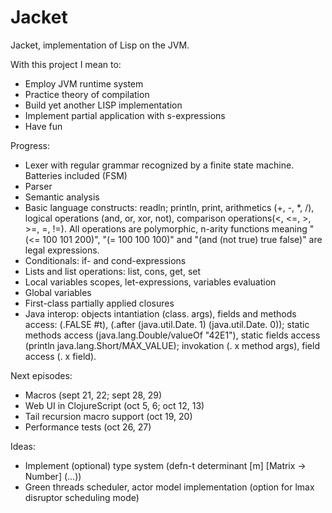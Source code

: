 Jacket
===

Jacket, implementation of Lisp on the JVM.

With this project I mean to:
* Employ JVM runtime system
* Practice theory of compilation
* Build yet another LISP implementation
* Implement partial application with s-expressions
* Have fun

Progress:
* Lexer with regular grammar recognized by a finite state machine. Batteries included (FSM)
* Parser
* Semantic analysis
* Basic language constructs: readln; println, print, arithmetics (+, -, *, /), logical operations (and, or, xor, not), comparison operations(<, <=, >, >=, =, !=). All operations are polymorphic, n-arity functions meaning "(<= 100 101 200)", "(= 100 100 100)" and "(and (not true) true false)" are legal expressions.
* Conditionals: if- and cond-expressions
* Lists and list operations: list, cons, get, set
* Local variables scopes, let-expressions, variables evaluation
* Global variables
* First-class partially applied closures
* Java interop:  objects intantiation (class. args),  fields and methods access: (.FALSE #t), (.after (java.util.Date. 1) (java.util.Date. 0)); static methods access (java.lang.Double/valueOf "42E1"), static fields access (println java.lang.Short/MAX_VALUE); invokation (. x method args), field access (. x field).

Next episodes:
* Macros (sept 21, 22; sept 28, 29)
* Web UI in ClojureScript (oct 5, 6; oct 12, 13)
* Tail recursion macro support (oct 19, 20)
* Performance tests (oct 26, 27)

Ideas:
* Implement (optional) type system (defn-t determinant [m] [Matrix -> Number] (...))
* Green threads scheduler, actor model implementation (option for lmax disruptor scheduling mode)